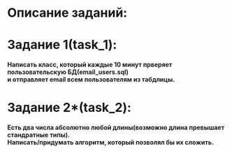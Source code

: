 # Описание заданий:
<h1>Задание 1(task_1):</h1>
<h4>Написать класс, который каждые 10 минут прверяет пользовательскую БД(email_users.sql) <br> и отправляет email всем пользователям из табдлицы.<br></h4>
<h1>Задание 2*(task_2):</h1>
<h4>Есть два числа абсолютно любой длины(возможно длина превышает стандратные типы).<br> Написать/придумать алгоритм, который позволял бы их сложить.</h4>

